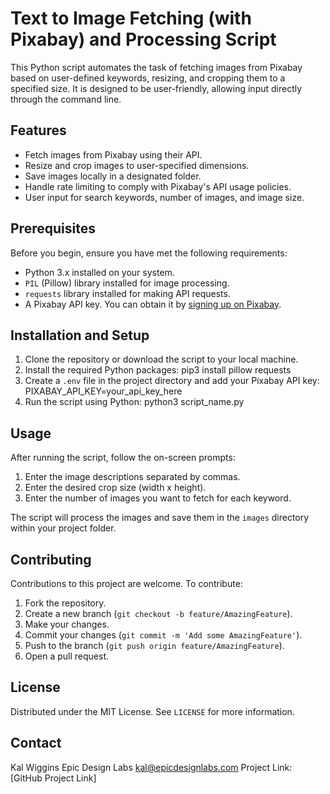 # Text to Image Fetching (with Pixabay) and Processing Script

This Python script automates the task of fetching images from Pixabay based on user-defined keywords, resizing, and cropping them to a specified size. It is designed to be user-friendly, allowing input directly through the command line.

## Features

- Fetch images from Pixabay using their API.
- Resize and crop images to user-specified dimensions.
- Save images locally in a designated folder.
- Handle rate limiting to comply with Pixabay's API usage policies.
- User input for search keywords, number of images, and image size.

## Prerequisites

Before you begin, ensure you have met the following requirements:

- Python 3.x installed on your system.
- `PIL` (Pillow) library installed for image processing.
- `requests` library installed for making API requests.
- A Pixabay API key. You can obtain it by [signing up on Pixabay](https://pixabay.com/accounts/register/).

## Installation and Setup

1. Clone the repository or download the script to your local machine.
2. Install the required Python packages:
        pip3 install pillow requests
3. Create a `.env` file in the project directory and add your Pixabay API key:
        PIXABAY_API_KEY=your_api_key_here
4. Run the script using Python:
        python3 script_name.py

## Usage

After running the script, follow the on-screen prompts:

1. Enter the image descriptions separated by commas.
2. Enter the desired crop size (width x height).
3. Enter the number of images you want to fetch for each keyword.

The script will process the images and save them in the `images` directory within your project folder.

## Contributing

Contributions to this project are welcome. To contribute:

1. Fork the repository.
2. Create a new branch (`git checkout -b feature/AmazingFeature`).
3. Make your changes.
4. Commit your changes (`git commit -m 'Add some AmazingFeature'`).
5. Push to the branch (`git push origin feature/AmazingFeature`).
6. Open a pull request.

## License

Distributed under the MIT License. See `LICENSE` for more information.

## Contact

Kal Wiggins
Epic Design Labs
kal@epicdesignlabs.com
Project Link: [GitHub Project Link]
